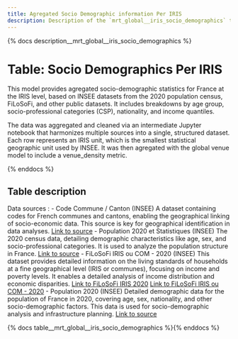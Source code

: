 ```yaml
---
title: Agregated Socio Demographic information Per IRIS
description: Description of the `mrt_global__iris_socio_demographics` table.
---
```


{% docs description__mrt_global__iris_socio_demographics %}

# Table: Socio Demographics Per IRIS

This model provides agregated socio-demographic statistics for France at the IRIS level, based on INSEE datasets from the 2020 population census, FiLoSoFi, and other public datasets. It includes breakdowns by age group, socio-professional categories (CSP), nationality, and income quantiles.

The data was aggregated and cleaned via an intermediate Jupyter notebook that harmonizes multiple sources into a single, structured dataset. Each row represents an IRIS unit, which is the smallest statistical geographic unit used by INSEE. It was then agregated with the global venue model to include a venue_density metric.

{% enddocs %}

## Table description

Data sources :
    - Code Commune / Canton (INSEE)
         A dataset containing codes for French communes and cantons, enabling the geographical linking of socio-economic data. This source is key for geographical identification in data analyses.
         [Link to source](https://www.insee.fr/fr/information/7766585)
    - Population 2020 et Statistiques (INSEE)
         The 2020 census data, detailing demographic characteristics like age, sex, and socio-professional categories. It is used to analyze the population structure in France.
         [Link to source](https://www.insee.fr/fr/statistiques/7704076#dictionnaire)
    - FiLoSoFi IRIS ou COM - 2020 (INSEE)
         This dataset provides detailed information on the living standards of households at a fine geographical level (IRIS or communes), focusing on income and poverty levels. It enables a detailed analysis of income distribution and economic disparities.
         [Link to FiLoSoFi IRIS 2020](https://www.insee.fr/fr/statistiques/8229323#documentation)
         [Link to FiLoSoFi IRIS ou COM - 2020](https://www.insee.fr/fr/statistiques/6692392?sommaire=6692394#consulter)
    - Population 2020 (INSEE)
         Detailed demographic data for the population of France in 2020, covering age, sex, nationality, and other socio-demographic factors. This data is used for socio-demographic analysis and infrastructure planning.
         [Link to source](https://www.insee.fr/fr/statistiques/7704076#consulter)

{% docs table__mrt_global__iris_socio_demographics %}{% enddocs %}
